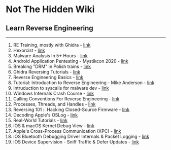 # Not The Hidden Wiki

## Learn Reverse Engineering
-----

1. RE Training, mostly with Ghidra - [link](https://www.youtube.com/c/AGDCServices)
2. Hexorcist - [link](https://www.youtube.com/channel/UCM4kcRgLNEy-MZUoX8uuh9w)
3. Malware Analysis In 5+ Hours - [link](https://www.youtube.com/watch?v=qA0YcYMRWyI)
4. Android Application Pentesting - Mystikcon 2020 - [link](https://www.youtube.com/watch?v=NrxTBcjAL8A)
5. Breaking "DRM" in Polish trains - [link](https://media.ccc.de/v/37c3-12142-breaking_drm_in_polish_trains#t=1867)
6. Ghidra Reversing Tutorials - [link](https://www.youtube.com/playlist?list=PLHJns8WZXCdu6kPwPpBhA0mfdB4ZuWy6M)
7. Reverse Engineering Basics - [link](https://www.youtube.com/watch?v=a2EkORFcSZo)
8. Tutorial: Introduction to Reverse Engineering - Mike Anderson - [link](https://www.youtube.com/watch?v=7v7UaMsgg_c)
9. Intruduction to syscalls for malware dev - [link](https://youtu.be/elA_eiqWefw?si=mSCPMH32-Ryp6Ixs)
10. Windows Internals Crash Course - [link](https://youtu.be/I_nJltUokE0?si=wWBJTmcZWZG3FpvC)
11. Calling Conventions For Reverse Engineering - [link](https://youtu.be/VKp4FvLWjbk?si=n0www-q1h1SuE6Ot)
12. Processes, Threads, and Handles - [link](https://youtu.be/aNEqC-U5tHM?si=Ks9_AdFHsUtcmg9L)
13. Reversing 101 :: Hacking Closed-Source Firmware - [link](https://youtu.be/xI6dC4AG5Tk?si=DTIcr7PqNosUvmbJ)
14. Decoding Apple's OSLog - [link](https://youtu.be/-uIeRISQaiI?si=e2XTmOpVkBR7d7ro)
15. Real-World Tutorials - [link](https://youtu.be/6N0mk9s0ylU?si=B22k8dlpxm7-gNoh)
16. iOS & macOS Kernel Debug View - [link](https://youtu.be/0B9M0qolfxg?si=fMCsG6VsalPnTTYj)
17. Apple's Cross-Process Communication (XPC) - [link](https://youtu.be/eW-pq_aQPfQ?si=EgHLYsd0Leb-u3-O)
18. iOS Bluetooth Debugging Driver Internals & Packet Logging - [link](https://youtu.be/3uILiFL83v4?si=D_XyNDxDv4RTfaMB)
19. iOS Device Supervision - Sniff Traffic & Defer Updates - [link](https://youtu.be/-YdP1owHiAk?si=T3JwxnkuKOIoXYgm)
